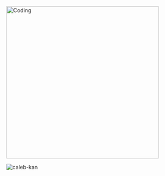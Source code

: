 <img align="center" alt="Coding" width="400" src="https://media.tenor.com/YZPnGuPeZv8AAAAd/coding.gif">

<p><img align="center" src="https://github-readme-streak-stats.herokuapp.com/?user=caleb-kan&" alt="caleb-kan" /></p>
